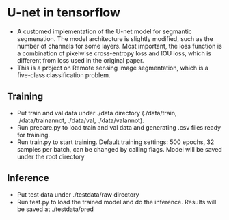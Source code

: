 # U-net in tensorflow
- A customed implementation of the U-net model for segmantic segmenation. The model architecture is slightly modified, such as the number of channels for some layers. Most important, the loss function is a combination of pixelwise cross-entropy loss and IOU loss, which is different from loss used in the original paper.
- This is a project on Remote sensing image segmentation, which is a five-class classification problem.

## Training
- Put train and val data under ./data directory (./data/train, ./data/trainannot, ./data/val, ./data/valannot).
- Run prepare.py to load train and val data and generating .csv files ready for training.
- Run train.py to start training. Default training settings: 500 epochs, 32 samples per batch, can be changed by calling flags. Model will be saved under the root directory

## Inference
- Put test data under ./testdata/raw directory
- Run test.py to load the trained model and do the inference. Results will be saved at ./testdata/pred
